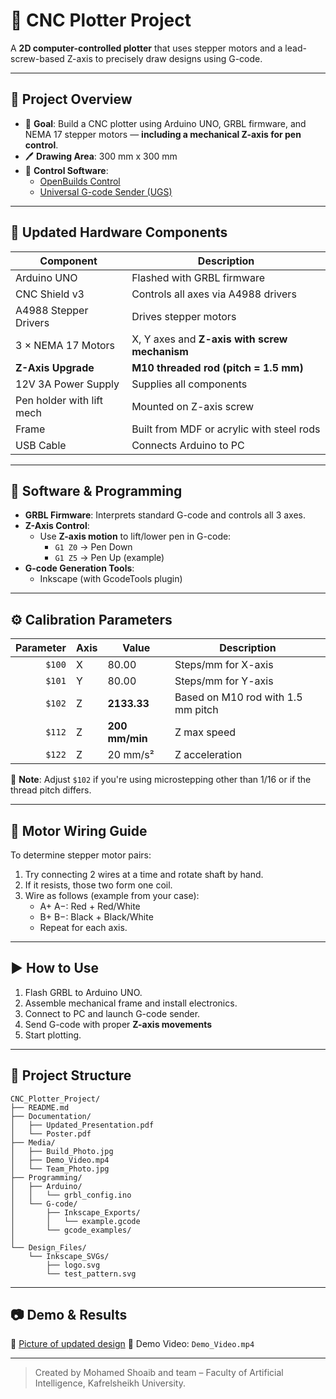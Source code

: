 
# 🤖 CNC Plotter Project 

A **2D computer-controlled plotter** that uses stepper motors and a lead-screw-based Z-axis to precisely draw designs using G-code.

---

## 📌 Project Overview

- 🎯 **Goal**: Build a CNC plotter using Arduino UNO, GRBL firmware, and NEMA 17 stepper motors — **including a mechanical Z-axis for pen control**.
- 🖊️ **Drawing Area**: 300 mm x 300 mm
- 🧩 **Control Software**:  
  - [OpenBuilds Control](https://software.openbuilds.com/)  
  - [Universal G-code Sender (UGS)](https://winder.github.io/ugs_website/)

---

## 🔧 Updated Hardware Components

| Component                  | Description                                           |
|---------------------------|-------------------------------------------------------|
| Arduino UNO               | Flashed with GRBL firmware                            |
| CNC Shield v3             | Controls all axes via A4988 drivers                   |
| A4988 Stepper Drivers     | Drives stepper motors                                 |
| 3 × NEMA 17 Motors        | X, Y axes and **Z-axis with screw mechanism**         |
| **Z-Axis Upgrade**        | **M10 threaded rod (pitch = 1.5 mm)**
| 12V 3A Power Supply       | Supplies all components                               |
| Pen holder with lift mech | Mounted on Z-axis screw                               |
| Frame                     | Built from MDF or acrylic with steel rods             |
| USB Cable                 | Connects Arduino to PC                                |

---

## 🧠 Software & Programming

- **GRBL Firmware**: Interprets standard G-code and controls all 3 axes.
- **Z-Axis Control**:
  - Use **Z-axis motion** to lift/lower pen in G-code:
    - `G1 Z0` → Pen Down
    - `G1 Z5` → Pen Up (example)
- **G-code Generation Tools**:
  - Inkscape (with GcodeTools plugin)

---

## ⚙️ Calibration Parameters

| Parameter | Axis | Value         | Description                               |
|----------:|------|---------------|-------------------------------------------|
| `$100`    | X    | 80.00         | Steps/mm for X-axis                       |
| `$101`    | Y    | 80.00         | Steps/mm for Y-axis                       |
| `$102`    | Z    | **2133.33**   | Based on M10 rod with 1.5 mm pitch        |
| `$112`    | Z    | **200 mm/min**| Z max speed                               |
| `$122`    | Z    | 20 mm/s²      | Z acceleration                            |

📌 **Note**: Adjust `$102` if you're using microstepping other than 1/16 or if the thread pitch differs.

---

## 🧪 Motor Wiring Guide

To determine stepper motor pairs:

1. Try connecting 2 wires at a time and rotate shaft by hand.
2. If it resists, those two form one coil.
3. Wire as follows (example from your case):
   - A+ A−: Red + Red/White
   - B+ B−: Black + Black/White
   - Repeat for each axis.

---

## ▶️ How to Use

1. Flash GRBL to Arduino UNO.
2. Assemble mechanical frame and install electronics.
3. Connect to PC and launch G-code sender.
4. Send G-code with proper **Z-axis movements**
5. Start plotting.

---

## 📁 Project Structure
```
CNC_Plotter_Project/
├── README.md
├── Documentation/
│   ├── Updated_Presentation.pdf
│   └── Poster.pdf
├── Media/
│   ├── Build_Photo.jpg
│   ├── Demo_Video.mp4
│   └── Team_Photo.jpg
├── Programming/
│   ├── Arduino/
│   │   └── grbl_config.ino
│   └── G-code/
│       ├── Inkscape_Exports/
│       │   └── example.gcode
│       └── gcode_examples/
│ 
└── Design_Files/
    └── Inkscape_SVGs/
        ├── logo.svg
        └── test_pattern.svg
```
---

## 📷 Demo & Results

📸 [Picture of updated design](https://drive.google.com/drive/folders/12sLaz3ExqTj9AxfeG7VGwZdliIa3SYTu?usp=sharing) 
🎥 Demo Video: `Demo_Video.mp4`

---

> Created by Mohamed Shoaib and team – Faculty of Artificial Intelligence, Kafrelsheikh University.
